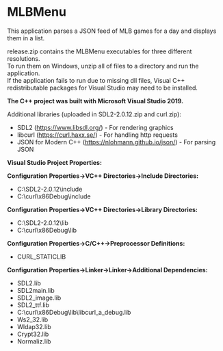 # MLBMenu
This application parses a JSON feed of MLB games for a day and displays them in a list.  

release.zip contains the MLBMenu executables for three different resolutions.  
To run them on Windows, unzip all of files to a directory and run the application.  
If the application fails to run due to missing dll files, Visual C++ redistributable 
packages for Visual Studio may need to be installed. 


**The C++ project was built with Microsoft Visual Studio 2019.**

Additional libraries (uploaded in SDL2-2.0.12.zip and curl.zip): 
 - SDL2 (https://www.libsdl.org/) - For rendering graphics 
 - libcurl (https://curl.haxx.se/) - For handling http requests
 - JSON for Modern C++ (https://nlohmann.github.io/json/) - For parsing JSON

**Visual Studio Project Properties:**

**Configuration Properties->VC++ Directories->Include Directories:**
* C:\SDL2-2.0.12\include
* C:\curl\x86Debug\include

**Configuration Properties->VC++ Directories->Library Directories:**
* C:\SDL2-2.0.12\lib
* C:\curl\x86Debug\lib

**Configuration Properties->C/C++->Preprocessor Definitions:**
* CURL_STATICLIB

**Configuration Properties->Linker->Linker->Additional Dependencies:**
* SDL2.lib
* SDL2main.lib
* SDL2_image.lib
* SDL2_ttf.lib
* C:\curl\x86Debug\lib\libcurl_a_debug.lib
* Ws2_32.lib
* Wldap32.lib
* Crypt32.lib
* Normaliz.lib
